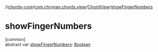 //[chords-core](../../../index.md)/[com.chrynan.chords.view](../index.md)/[ChordView](index.md)/[showFingerNumbers](show-finger-numbers.md)

# showFingerNumbers

[common]\
abstract var [showFingerNumbers](show-finger-numbers.md): [Boolean](https://kotlinlang.org/api/latest/jvm/stdlib/kotlin/-boolean/index.html)
